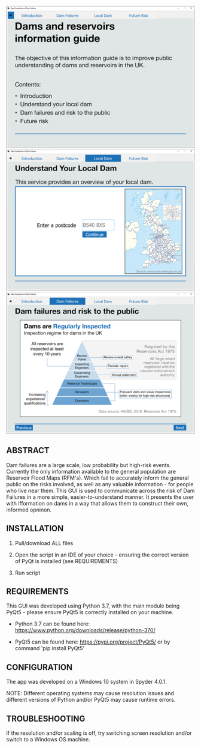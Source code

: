 ![](Sample%20Images/img1.png) ![](Sample%20Images/img2.png) ![](Sample%20Images/img3.png)



ABSTRACT
------------
Dam failures are a large scale, low probability but high-risk events. Currently the only information available to the general population are Reservoir Flood Maps (RFM's). Which fail to accurately inform the general public on the risks involved, as well as any valuable information - for people who live near them. This GUI is used to communicate across the risk of Dam Failures in a more simple, easier-to-understand manner. It presents the user with ifformation on dams in a way that allows them to construct their own, informed opninon. 


INSTALLATION
------------

1. Pull/download ALL files 

2. Open the script in an IDE of your choice - ensuring the correct version of PyQt is installed (see REQUIREMENTS)

3. Run script


REQUIREMENTS
-------------

This GUI was developed using Python 3.7, with the main module being PyQt5 - please ensure PyQt5 is correctly installed 
on your machine. 

* Python 3.7 can be found here: https://www.python.org/downloads/release/python-370/

* PyQt5 can be found here: https://pypi.org/project/PyQt5/ or by command 'pip install PyQt5'


CONFIGURATION
-------------

The app was developed on a Windows 10 system in Spyder 4.0.1. 

NOTE: Different operating systems may cause resolution issues and
different versions of Python and/or PyQt5 may cause runtime errors.


TROUBLESHOOTING
---------------

If the resolution and/or scaling is off, try switching screen resolution and/or switch to a Windows OS machine.
